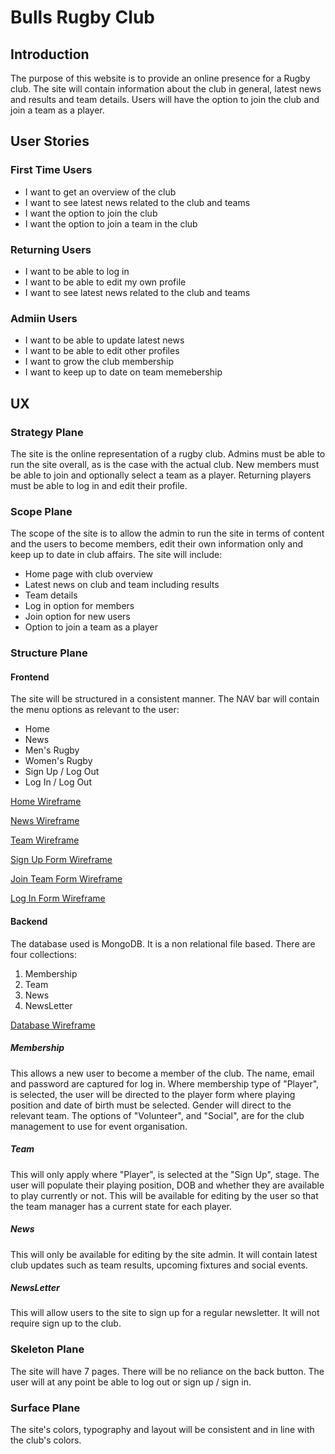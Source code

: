 # Bulls Rugby Club
## Introduction
The purpose of this website is to provide an online presence for a Rugby club.
The site will contain information about the club in general, latest news and 
results and team details. Users will have the option to join the club and 
join a team as a player. 

## User Stories

### First Time Users

+ I want to get an overview of the club
+ I want to see latest news related to the club and teams
+ I want the option to join the club
+ I want the option to join a team in the club

### Returning Users

+ I want to be able to log in
+ I want to be able to edit my own profile
+ I want to see latest news related to the club and teams

### Admiin Users

+ I want to be able to update latest news
+ I want to be able to edit other profiles
+ I want to grow the club membership
+ I want to keep up to date on team memebership

## UX

### Strategy Plane

The site is the online representation of a rugby club. Admins must be able to 
run the site overall, as is the case with the actual club. New members  must be 
able to join and optionally select a team as a player. Returning players must 
be able to log in and edit their profile. 

### Scope Plane

The scope of the site is to allow the admin to run the site in terms of content and
 the users to become members, edit their own information only and keep up to date
 in club affairs. 
 The site will include:
 + Home page with club overview
 + Latest news on club and team including results
 + Team details
 + Log in option for members
 + Join option for new users
 + Option to join a team as a player


### Structure Plane

#### Frontend

The site will be structured in a consistent manner. The NAV bar will contain 
the menu options as relevant to the user:
+ Home
+ News
+ Men's Rugby
+ Women's Rugby
+ Sign Up / Log Out
+ Log In / Log Out

[Home Wireframe](readme_images/home.png)

[News Wireframe](readme_images/news.png)

[Team Wireframe](readme_images/team.png)

[Sign Up Form Wireframe](readme_images/member_sign_form.png)

[Join Team Form Wireframe](readme_images/team_join_form.png)

[Log In Form Wireframe](readme_images/log_in.png)



#### Backend

The database used is MongoDB. It is a non relational file based.
There are four collections:

1. Membership
2. Team
3. News
4. NewsLetter


[Database Wireframe](readme_images/database.png)


##### Membership

This allows a new user to become a member of the club. The name, email and password
are captured for log in.
Where membership type of "Player", is selected, the user will be 
directed to the player form where playing position and date of birth must be selected.
Gender will direct to the relevant team.
The options of "Volunteer", and "Social", are for the club management to use for event organisation.

##### Team

This will only apply where "Player", is selected at the "Sign Up", stage.
The user will populate their playing position, DOB and whether they are available to play currently or not.
This will be available for editing by the user so that the team manager has a current state for each player.


##### News

This will only be available for editing by the site admin. It will contain 
latest club updates such as team results, upcoming fixtures and social events.

##### NewsLetter

This will allow users to the site to sign up for a regular newsletter. It will not require sign up to the club.



### Skeleton Plane 

The site will have 7 pages. There will be no reliance on the back button. 
The user will at any point be able to log out or sign up / sign in.

### Surface Plane

The site's colors, typography and layout will be consistent and in line with the club's colors.


